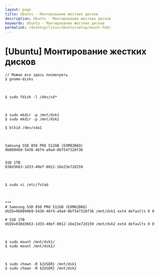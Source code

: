 ```yaml
---
layout: page
title: Ubuntu - Монтирование жестких дисков
description: Ubuntu - Монтирование жестких дисков
keywords: Ubuntu - Монтирование жестких дисков
permalink: /desktop/linux/ubuntu/setup/mount-hdd/
---
```


# [Ubuntu] Монтирование жестких дисков



```
// Можно все здесь посмотреть
$ gnome-disks
```

<br/>


```
$ sudo fdisk -l /dev/sd*
```



<br/>


```
$ sudo mkdir -p /mnt/dsk1
$ sudo mkdir -p /mnt/dsk2
```



```
$ blkid /dev/sda1
```

<br/>


```
Samsung SSD 850 PRO 512GB (EXM02B6Q)
9b0094b9-5436-46f4-a9a4-0bf547328f36


SSD 1TB
038d3663-1d33-40ef-8012-16e23e72d159
```

<br/>


```
$ sudo vi /etc/fstab
```

<br/>

```
***
# Samsung SSD 850 PRO 512GB (EXM02B6Q)
UUID=9b0094b9-5436-46f4-a9a4-0bf547328f36 /mnt/dsk1 ext4 defaults 0 0

# SSD 1TB
UUID=038d3663-1d33-40ef-8012-16e23e72d159 /mnt/dsk2 ext4 defaults 0 0
```

<br/>


```
$ sudo mount /mnt/dsk1/
$ sudo mount /mnt/dsk2/
```


<br/>

```
$ sudo chown -R ${USER} /mnt/dsk1
$ sudo chown -R ${USER} /mnt/dsk2
```
